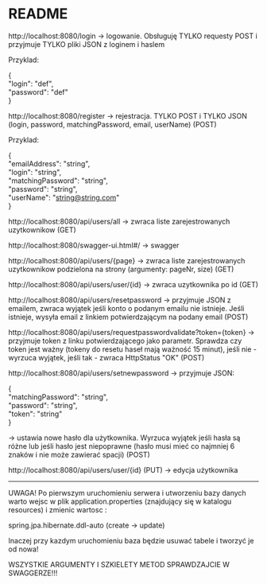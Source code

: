 README  
======

http://localhost:8080/login -> logowanie. Obsługuję TYLKO requesty POST i przyjmuje TYLKO pliki JSON z loginem i haslem  
  
Przyklad:  
  
{  
"login": "def",  
"password": "def"  
}  
  
http://localhost:8080/register -> rejestracja. TYLKO POST i TYLKO JSON (login, password, matchingPassword, email, userName) (POST)  
  
  Przyklad:  
    
  {    
  "emailAddress": "string",    
  "login": "string",    
  "matchingPassword": "string",    
  "password": "string",    
  "userName": "string@string.com"    
}      
    
  
http://localhost:8080/api/users/all -> zwraca liste zarejestrowanych uzytkownikow (GET)  
  
http://localhost:8080/swagger-ui.html#/ -> swagger  
  
http://localhost:8080/api/users/{page} -> zwraca liste zarejestrowanych uzytkownikow podzielona na strony (argumenty: pageNr, size) (GET)  
  
http://localhost:8080/api/users/user/{id} -> zwraca uzytkownika po id (GET)    
  
http://localhost:8080/api/users/resetpassword -> przyjmuje JSON z emailem, zwraca wyjątek jeśli konto o podanym emailu nie istnieje. Jeśli istnieje, wysyła email z linkiem potwierdzającym na podany email (POST)
  
http://localhost:8080/api/users/requestpasswordvalidate?token={token} -> przyjmuje token z linku potwierdzającego jako parametr. Sprawdza czy token jest ważny (tokeny do resetu haseł mają ważność 15 minut), jeśli nie - wyrzuca wyjątek, jeśli tak - zwraca HttpStatus "OK" (POST)
  
http://localhost:8080/api/users/setnewpassword -> przyjmuje JSON:
  
  {    
    "matchingPassword": "string",    
    "password": "string",    
    "token": "string"    
  }    
    
-> ustawia nowe hasło dla użytkownika. Wyrzuca wyjątek jeśli hasła są różne lub jeśli hasło jest niepoprawne (hasło musi mieć co najmniej 6 znaków i nie może zawierać spacji) (POST)
  
http://localhost:8080/api/users/user/{id} (PUT) -> edycja użytkownika
      
      
----------------------------------------------------------------------------------------------
UWAGA! Po pierwszym uruchomieniu serwera i utworzeniu bazy danych warto wejsc w plik application.properties (znajdujący się w katalogu resources) i zmienic wartosc :  
  
spring.jpa.hibernate.ddl-auto (create -> update)  
  
Inaczej przy kazdym uruchomieniu baza będzie usuwać tabele i tworzyć je od nowa!
  
    
WSZYSTKIE ARGUMENTY I SZKIELETY METOD SPRAWDZAJCIE W SWAGGERZE!!!    
